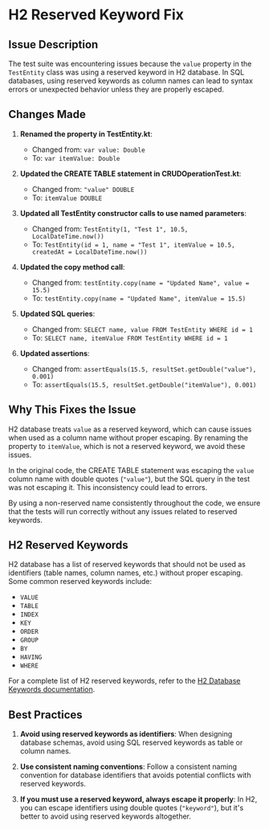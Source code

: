 # H2 Reserved Keyword Fix

## Issue Description

The test suite was encountering issues because the `value` property in the `TestEntity` class was using a reserved keyword in H2 database. In SQL databases, using reserved keywords as column names can lead to syntax errors or unexpected behavior unless they are properly escaped.

## Changes Made

1. **Renamed the property in TestEntity.kt**:
   - Changed from: `var value: Double`
   - To: `var itemValue: Double`

2. **Updated the CREATE TABLE statement in CRUDOperationTest.kt**:
   - Changed from: `"value" DOUBLE`
   - To: `itemValue DOUBLE`

3. **Updated all TestEntity constructor calls to use named parameters**:
   - Changed from: `TestEntity(1, "Test 1", 10.5, LocalDateTime.now())`
   - To: `TestEntity(id = 1, name = "Test 1", itemValue = 10.5, createdAt = LocalDateTime.now())`

4. **Updated the copy method call**:
   - Changed from: `testEntity.copy(name = "Updated Name", value = 15.5)`
   - To: `testEntity.copy(name = "Updated Name", itemValue = 15.5)`

5. **Updated SQL queries**:
   - Changed from: `SELECT name, value FROM TestEntity WHERE id = 1`
   - To: `SELECT name, itemValue FROM TestEntity WHERE id = 1`

6. **Updated assertions**:
   - Changed from: `assertEquals(15.5, resultSet.getDouble("value"), 0.001)`
   - To: `assertEquals(15.5, resultSet.getDouble("itemValue"), 0.001)`

## Why This Fixes the Issue

H2 database treats `value` as a reserved keyword, which can cause issues when used as a column name without proper escaping. By renaming the property to `itemValue`, which is not a reserved keyword, we avoid these issues.

In the original code, the CREATE TABLE statement was escaping the `value` column name with double quotes (`"value"`), but the SQL query in the test was not escaping it. This inconsistency could lead to errors.

By using a non-reserved name consistently throughout the code, we ensure that the tests will run correctly without any issues related to reserved keywords.

## H2 Reserved Keywords

H2 database has a list of reserved keywords that should not be used as identifiers (table names, column names, etc.) without proper escaping. Some common reserved keywords include:

- `VALUE`
- `TABLE`
- `INDEX`
- `KEY`
- `ORDER`
- `GROUP`
- `BY`
- `HAVING`
- `WHERE`

For a complete list of H2 reserved keywords, refer to the [H2 Database Keywords documentation](http://www.h2database.com/html/grammar.html#keywords).

## Best Practices

1. **Avoid using reserved keywords as identifiers**: When designing database schemas, avoid using SQL reserved keywords as table or column names.

2. **Use consistent naming conventions**: Follow a consistent naming convention for database identifiers that avoids potential conflicts with reserved keywords.

3. **If you must use a reserved keyword, always escape it properly**: In H2, you can escape identifiers using double quotes (`"keyword"`), but it's better to avoid using reserved keywords altogether.